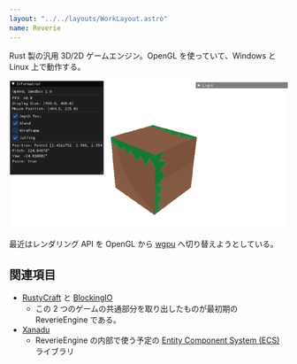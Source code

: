 ```yaml
---
layout: "../../layouts/WorkLayout.astro"
name: Reverie
---
```


Rust 製の汎用 3D/2D ゲームエンジン。OpenGL を使っていて、Windows と Linux 上で動作する。

![ReverieEngine 製ゲームのスクリーンショット](../../images/reverie.png)

最近はレンダリング API を OpenGL から [wgpu](https://wgpu.rs/) へ切り替えようとしている。

## 関連項目

- [RustyCraft](/works/rustycraft/) と [BlockingIO](https://github.com/kcs1959/BlockingIO-client)
  - この 2 つのゲームの共通部分を取り出したものが最初期の ReverieEngine である。
- [Xanadu](/works/xanadu/)
  - ReverieEngine の内部で使う予定の [Entity Component System (ECS)](https://ja.wikipedia.org/wiki/%E3%82%A8%E3%83%B3%E3%83%86%E3%82%A3%E3%83%86%E3%82%A3%E3%83%BB%E3%82%B3%E3%83%B3%E3%83%9D%E3%83%BC%E3%83%8D%E3%83%B3%E3%83%88%E3%83%BB%E3%82%B7%E3%82%B9%E3%83%86%E3%83%A0) ライブラリ
